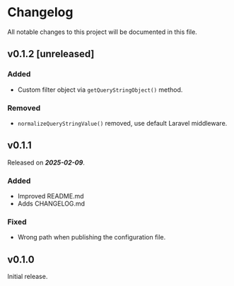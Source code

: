 # Changelog

All notable changes to this project will be documented in this file.

## v0.1.2 [unreleased]

### Added

- Custom filter object via `getQueryStringObject()` method.

### Removed

- `normalizeQueryStringValue()` removed, use default Laravel middleware.

## v0.1.1

Released on _**2025-02-09**_.

### Added

- Improved README.md
- Adds CHANGELOG.md

### Fixed

- Wrong path when publishing the configuration file.

## v0.1.0

Initial release.